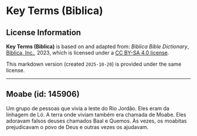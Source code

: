 # Key Terms (Biblica)

## License Information

**Key Terms (Biblica)** is based on and adapted from: _Biblica Bible Dictionary_, [Biblica, Inc.](https://www.biblica.com/), 2023, which is licensed under a [CC BY-SA 4.0 license](https://creativecommons.org/licenses/by-sa/4.0/legalcode.en).

This markdown version (created `2025-10-20`) is provided under the same license.



--------------------------------

## Moabe (id: 145906)

Um grupo de pessoas que vivia a leste do Rio Jordão. Eles eram da linhagem de Ló. A terra onde viviam também era chamada de Moabe. Eles adoravam falsos deuses chamados Baal e Quemos. Às vezes, os moabitas prejudicavam o povo de Deus e outras vezes os ajudavam.


